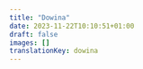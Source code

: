 ```yaml
---
title: "Dowina"
date: 2023-11-22T10:10:51+01:00
draft: false
images: []
translationKey: dowina
---
```

